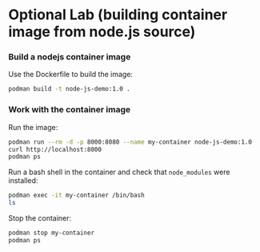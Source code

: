 # Optional Lab (building container image from node.js source)


### Build a nodejs container image

Use the Dockerfile to build the image:

```bash
podman build -t node-js-demo:1.0 .
```


### Work with the container image

Run the image:
```bash
podman run --rm -d -p 8000:8080 --name my-container node-js-demo:1.0
curl http://localhost:8000
podman ps
```

Run a bash shell in the container and check that `node_modules` were installed:
```bash
podman exec -it my-container /bin/bash
ls
```

Stop the container:
```bash
podman stop my-container
podman ps
```